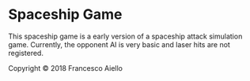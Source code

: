 # Spaceship Game

This spaceship game is a early version of a spaceship attack simulation game. Currently, the opponent AI is very basic and laser hits are not registered.

Copyright © 2018 Francesco Aiello
